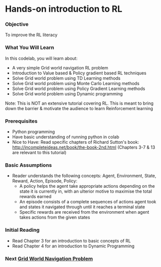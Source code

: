 # Hands-on introduction to RL



### Objective

To improve the RL literacy

### What You Will Learn

In this codelab, you will learn about:

*   A very simple Grid world navigation RL problem
*   Introduction to Value based & Policy gradient based RL techniques
*   Solve Grid world problem using TD Learning methods
*   Solve Grid world problem using Monte Carlo Learning methods
*   Solve Grid world problem using Policy Gradient Learning methods
*   Solve Grid world problem using Dynamic programming

Note: This is NOT an extensive tutorial covering RL. This is meant to bring down
the barrier & motivate the audience to learn Reinforcement learning


### Prerequisites

*   Python programming
*   Have basic understanding of running python in colab
*   Nice to Have: Read specific chapters of Richard Sutton's book:  http://incompleteideas.net/book/the-book-2nd.html (Chapters 3-7 & 13 are relevant to this tutorial)


### Basic Assumptions

*   Reader understands the following concepts: Agent, Environment, State,
    Reward, Action, Episode, Policy:
    *   A policy helps the agent take appropriate actions depending on the state
        it is currently in, with an ulterior motive to maximise the total
        rewards earned
    *   An episode consists of a complete sequences of actions agent took and
        states it navigated through until it reaches a terminal state
    *   Specific rewards are received from the environment when agent takes
        actions from the given states



### Initial Reading

*   Read Chapter 3 for an introduction to basic concepts of RL
*   Read Chapter 4 for an introduction to Dynamic Programming


### Next [Grid World Navigation Problem](gridworld.md)
